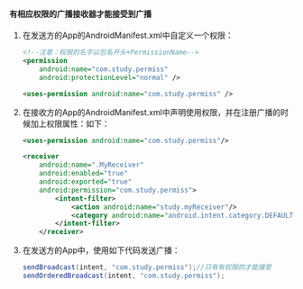 #### 有相应权限的广播接收器才能接受到广播

1. 在发送方的App的AndroidManifest.xml中自定义一个权限：
    ```xml
    <!--注意：权限的名字以包名开头+PermissionName-->
    <permission
        android:name="com.study.permiss"
        android:protectionLevel="normal" />

    <uses-permission android:name="com.study.permiss" />
    ```
2. 在接收方的App的AndroidManifest.xml中声明使用权限，并在注册广播的时候加上权限属性：如下：
    ```xml
    <uses-permission android:name="com.study.permiss"/>

    <receiver
        android:name=".MyReceiver"
        android:enabled="true"
        android:exported="true"
        android:permission="com.study.permiss">
            <intent-filter>
                <action android:name="study.myReceiver"/>
                <category android:name="android.intent.category.DEFAULT"/>
            </intent-filter>
        </receiver>

    ```

3. 在发送方的App中，使用如下代码发送广播：
    ```java
    sendBroadcast(intent, "com.study.permiss");//只有有权限的才能接受
    sendOrderedBroadcast(intent, "com.study.permiss");
    ```
